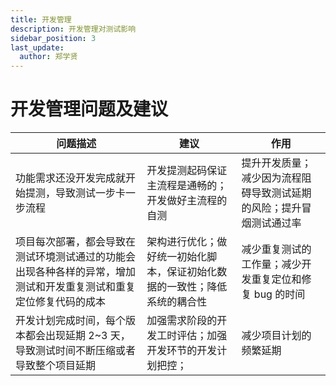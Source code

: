 ```yaml
---
title: 开发管理
description: 开发管理对测试影响
sidebar_position: 3
last_update:
  author: 郑学贤
---
```


# 开发管理问题及建议

| 问题描述                                                                                                           | 建议                                                                       | 作用                                                                 |
| ------------------------------------------------------------------------------------------------------------------ | -------------------------------------------------------------------------- | -------------------------------------------------------------------- |
| 功能需求还没开发完成就开始提测，导致测试一步卡一步流程                                                             | 开发提测起码保证主流程是通畅的；开发做好主流程的自测                       | 提升开发质量；减少因为流程阻碍导致测试延期的风险；提升冒烟测试通过率 |
| 项目每次部署，都会导致在测试环境测试通过的功能会出现各种各样的异常，增加测试和开发重复测试和重复定位修复代码的成本 | 架构进行优化；做好统一初始化脚本，保证初始化数据的一致性；降低系统的耦合性 | 减少重复测试的工作量；减少开发重复定位和修复 bug 的时间              |
| 开发计划完成时间，每个版本都会出现延期 2~3 天，导致测试时间不断压缩或者导致整个项目延期                            | 加强需求阶段的开发工时评估；加强开发环节的开发计划把控；                   | 减少项目计划的频繁延期                                               |
